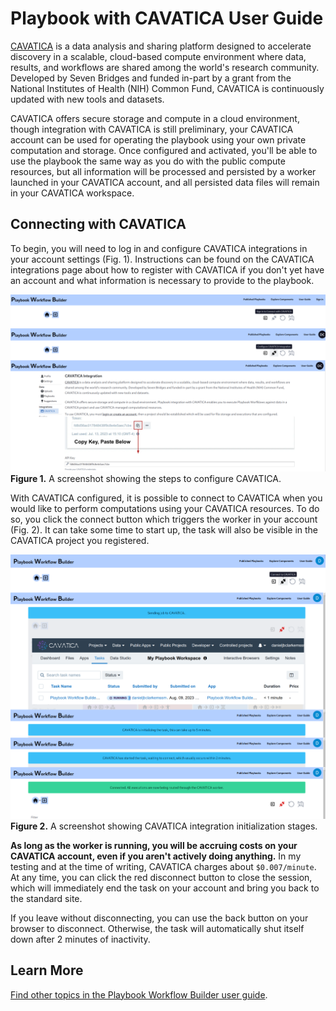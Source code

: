 # Playbook with CAVATICA User Guide

[CAVATICA](https://www.cavatica.org/) is a data analysis and sharing platform designed to accelerate discovery in a scalable, cloud-based compute environment where data, results, and workflows are shared among the world's research community. Developed by Seven Bridges and funded in-part by a grant from the National Institutes of Health (NIH) Common Fund, CAVATICA is continuously updated with new tools and datasets.

CAVATICA offers secure storage and compute in a cloud environment, though integration with CAVATICA is still preliminary, your CAVATICA account can be used for operating the playbook using your own private computation and storage. Once configured and activated, you'll be able to use the playbook the same way as you do with the public compute resources, but all information will be processed and persisted by a worker launched in your CAVATICA account, and all persisted data files will remain in your CAVATICA workspace.

## Connecting with CAVATICA

To begin, you will need to log in and configure CAVATICA integrations in your account settings (Fig. 1). Instructions can be found on the CAVATICA integrations page about how to register with CAVATICA if you don't yet have an account and what information is necessary to provide to the playbook. 

![A screenshot showing the steps to configure CAVATICA](./figures/cavatica/01-configuring.png)  
**Figure 1.** A screenshot showing the steps to configure CAVATICA.

With CAVATICA configured, it is possible to connect to CAVATICA when you would like to perform computations using your CAVATICA resources. To do so, you click the connect button which triggers the worker in your account (Fig. 2). It can take some time to start up, the task will also be visible in the CAVATICA project you registered.

![A screenshot showing CAVATICA integration initialization](./figures/cavatica/02-loading.png)  
**Figure 2.** A screenshot showing CAVATICA integration initialization stages.

**As long as the worker is running, you will be accruing costs on your CAVATICA account, even if you aren't actively doing anything.** In my testing and at the time of writing, CAVATICA charges about `$0.007/minute`. At any time, you can click the red disconnect button to close the session, which will immediately end the task on your account and bring you back to the standard site.

If you leave without disconnecting, you can use the back button on your browser to disconnect. Otherwise, the task will automatically shut itself down after 2 minutes of inactivity.

## Learn More

[Find other topics in the Playbook Workflow Builder user guide](./index.md).
